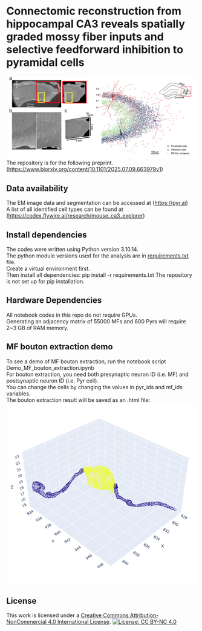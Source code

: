 # Connectomic reconstruction from hippocampal CA3 reveals spatially graded mossy fiber inputs and selective feedforward inhibition to pyramidal cells
![dataset](dataset_fig.png)
The repository is for the following preprint.  
(https://www.biorxiv.org/content/10.1101/2025.07.09.663979v1)

## Data availability
The EM image data and segmentation can be accessed at (https://pyr.ai)  
A list of all identified cell types can be found at (https://codex.flywire.ai/research/mouse_ca3_explorer)

## Install dependencies
The codes were written using Python version 3.10.14.  
The python module versions used for the analysis are in [requirements.txt](requirements.txt) file.  
Create a virtual environment first.  
Then install all dependencies:
pip install -r requirements.txt
The repository is not set up for pip installation.  

## Hardware Dependencies
All notebook codes in this repo do not require GPUs.   
Generating an adjacency matrix of 55000 MFs and 600 Pyrs will require 2~3 GB of RAM memory.  

## MF bouton extraction demo
To see a demo of MF bouton extraction, run the notebook script Demo_MF_bouton_extraction.ipynb  
For bouton extraction, you need both presynaptic neuron ID (i.e. MF) and postsynaptic neuron ID (i.e. Pyr cell).   
You can change the cells by changing the values in pyr_ids and mf_ids variables.  
The bouton extraction result will be saved as an .html file: ![MF bouton](bouton_extraction_example.png)  

## License
This work is licensed under a [Creative Commons Attribution-NonCommercial 4.0 International License](https://creativecommons.org/licenses/by-nc/4.0/).
[![License: CC BY-NC 4.0](https://licensebuttons.net/l/by-nc/4.0/88x31.png)](https://creativecommons.org/licenses/by-nc/4.0/)
